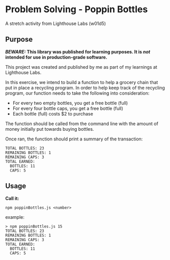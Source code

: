 # Problem Solving - Poppin Bottles

A stretch activity from Lighthouse Labs (w01d5)

## Purpose

**_BEWARE:_ This library was published for learning purposes. It is _not_ intended for use in production-grade software.**

This project was created and published by me as part of my learnings at Lighthouse Labs.

In this exercise, we intend to build a function to help a grocery chain that put in place a recycling program. In order to help keep track of the recycling program, our function needs to take the following into consideration:

* For every two empty bottles, you get a free bottle (full)
* For every four bottle caps, you get a free bottle (full)
* Each bottle (full) costs $2 to purchase

The function should be called from the command line with the amount of money initially put towards buying bottles.

Once ran, the function should print a summary of the transaction:
```
TOTAL BOTTLES: 23
REMAINING BOTTLES: 1
REMAINING CAPS: 3
TOTAL EARNED:
  BOTTLES: 11
  CAPS: 5
```

## Usage

**Call it:**

`npm poppinBottles.js <number>`

  example:
```
> npm poppinBottles.js 15
TOTAL BOTTLES: 23
REMAINING BOTTLES: 1
REMAINING CAPS: 3
TOTAL EARNED:
  BOTTLES: 11
  CAPS: 5
```